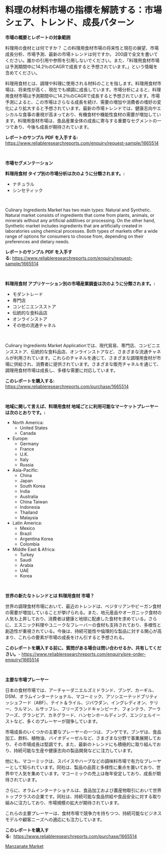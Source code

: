 <p><h1>料理の材料市場の指標を解読する：市場シェア、トレンド、成長パターン</h1></p><p><strong>市場の概要とレポートの対象範囲</strong></p>
<p><p>料理用の食材とは何ですか？ この料理用食材市場の将来性と現在の展望、市場成長分析、市場予測、最新の市場トレンドは何ですか。 200語で全文を書いてください。誰かの引用や参照を引用しないでください。また、「料理用食材市場は予測期間中に14.2％のCAGRで成長すると予想されています。」という情報を含めてください。</p><p>料理用食材とは、調理や料理に使用される材料のことを指します。料理用食材市場は、将来性が高く、現在でも順調に成長しています。市場分析によると、料理用食材市場は予測期間中に14.2％のCAGRで成長すると予想されています。市場予測によると、この市場はさらなる成長を続け、需要の増加や消費者の嗜好の変化により拡大すると予想されています。最新の市場トレンドでは、健康志向やエシカルな食事の重視が高まっており、有機食材や機能性食材の需要が増加しています。料理用食材市場は、食品産業全体の成長に寄与する重要なセグメントの一つであり、今後も成長が期待されています。</p></p>
<p><strong>レポートのサンプル PDF を入手する:</strong> <a href="https://www.reliableresearchreports.com/enquiry/request-sample/1665514">https://www.reliableresearchreports.com/enquiry/request-sample/1665514</a></p>
<p>&nbsp;</p>
<p><strong>市場セグメンテーション</strong></p>
<p><strong>料理用食材 タイプ別の市場分析は次のように分類されます。:</strong></p>
<p><ul><li>ナチュラル</li><li>シンセティック</li></ul></p>
<p>&nbsp;</p>
<p><p>Culinary Ingredients Market has two main types: Natural and Synthetic. Natural market consists of ingredients that come from plants, animals, or minerals without any artificial additives or processing. On the other hand, Synthetic market includes ingredients that are artificially created in laboratories using chemical processes. Both types of markets offer a wide range of options for consumers to choose from, depending on their preferences and dietary needs.</p></p>
<p><strong>レポートのサンプル PDF を入手する:</strong>&nbsp;<a href="https://www.reliableresearchreports.com/enquiry/request-sample/1665514">https://www.reliableresearchreports.com/enquiry/request-sample/1665514</a></p>
<p>&nbsp;</p>
<p><strong> 料理用食材 アプリケーション別の市場産業調査は次のように分類されます。:</strong></p>
<p><ul><li>モダントレード</li><li>専門店</li><li>コンビニエンスストア</li><li>伝統的な食料品店</li><li>オンラインストア</li><li>その他の流通チャネル</li></ul></p>
<p>&nbsp;</p>
<p><p>Culinary Ingredients Market Applicationでは、現代貿易、専門店、コンビニエンスストア、伝統的な食料品店、オンラインストアなど、さまざまな流通チャネルが利用されています。これらのチャネルを通じて、さまざまな調理用食材が市場に供給され、消費者に提供されています。さまざまな販売チャネルを通じて、調理用食材市場は成長し、多様な需要に対応しています。</p></p>
<p><strong>このレポートを購入する:</strong>&nbsp; <a href="https://www.reliableresearchreports.com/purchase/1665514">https://www.reliableresearchreports.com/purchase/1665514</a></p>
<p>&nbsp;</p>
<p><strong>地域に関して言えば、料理用食材 地域ごとに利用可能なマーケットプレーヤーは次のとおりです。:</strong></p>
<p><ul>
    <li>
        North America:
        <ul>
            <li>United States</li>
            <li>Canada</li>
        </ul>
    </li>
    <li>
        Europe:
        <ul>
            <li>Germany</li>
            <li>France</li>
            <li>U.K.</li>
            <li>Italy</li>
            <li>Russia</li>
        </ul>
    </li>
    <li>
        Asia-Pacific:
        <ul>
            <li>China</li>
            <li>Japan</li>
            <li>South Korea</li>
            <li>India</li>
            <li>Australia</li>
            <li>China Taiwan</li>
            <li>Indonesia</li>
            <li>Thailand</li>
            <li>Malaysia</li>
        </ul>
    </li>
    <li>
        Latin America:
        <ul>
            <li>Mexico</li>
            <li>Brazil</li>
            <li>Argentina Korea</li>
            <li>Colombia</li>
        </ul>
    </li>
    <li>
        Middle East & Africa:
        <ul>
            <li>Turkey</li>
            <li>Saudi</li>
            <li>Arabia</li>
            <li>UAE</li>
            <li>Korea</li>
        </ul>
    </li>
    </ul></p>
<p>&nbsp;</p>
<p><strong>世界の新たなトレンドとは 料理用食材 市場？</strong></p>
<p><p>世界の調理食材市場において、最近のトレンドは、ベジタリアンやビーガン食材の需要が増加していることが挙げられる。また、地元産品やオーガニック食材の人気も上昇しており、消費者は健康と地球に配慮した食材を求めている。さらに、エスニック料理やユニークなフレーバーの食材も支持されており、多様性と創造性が重視されている。今後は、持続可能性や倫理的な製品に対する関心が高まり、これらの要素が市場の成長をけん引すると予想される。</p></p>
<p><strong>このレポートを購入する前に、質問がある場合は問い合わせるか、共有してください。</strong>- <a href="https://www.reliableresearchreports.com/enquiry/pre-order-enquiry/1665514">https://www.reliableresearchreports.com/enquiry/pre-order-enquiry/1665514</a></p>
<p>&nbsp;</p>
<p><strong>主要な市場プレーヤー</strong></p>
<p><p>日本の食材市場では、アーチャーダニエルズミドランド、ブンゲ、カーギル、DSM、オラムインターナショナル、マコーミック、アソシエーテッドブリティッシュフード（ABF）、テイト＆ライル、ジバウダン、イングレディオン、ケリー、ラルマン、ルサッフレ、フリーズランドキャンピーナ、フォンテラ、アーラフーズ、グランビア、カネグラード、ハンセンホールディング、エンジェルイーストなど、多くのプレーヤーが競争しています。</p><p>市場成長のいくつかの主要なプレーヤーの一つは、ブンゲです。ブンゲは、食品加工、飲料、植物油、バイオディーゼルなど、さまざまな分野で事業展開しており、その市場成長は堅調です。また、最新のトレンドにも積極的に取り組んでおり、持続可能な生産や健康志向の製品開発などに注力しています。</p><p>他にも、マコーミックは、スパイスやハーブなどの調味料市場で有力なプレーヤーとして知られています。同社は、製品の品質と多様性に重点を置いており、世界中で人気を集めています。マコーミックの売上は毎年安定しており、成長が期待されています。</p><p>さらに、オラムインターナショナルは、食品加工および農産物取引において世界トップクラスの企業です。同社は、持続可能な食品供給や食品安全に対する取り組みに注力しており、市場規模の拡大が期待されています。</p><p>これらの主要プレーヤーは、食材市場で競争力を持ちつつ、持続可能なビジネスモデルや顧客ニーズへの適応にも注力しています。</p></p>
<p><strong>このレポートを購入する:</strong>&nbsp;&nbsp;<a href="https://www.reliableresearchreports.com/purchase/1665514">https://www.reliableresearchreports.com/purchase/1665514</a></p>
<p><p><a href="https://crocus-run-b5a.notion.site/Manzanate-Market-Analysis-Examines-its-Scope-on-Growth-Opportunities-and-Forecasted-Trends-Spanning-35c6445f9015421fb616734df3134c14">Manzanate Market</a></p></p>